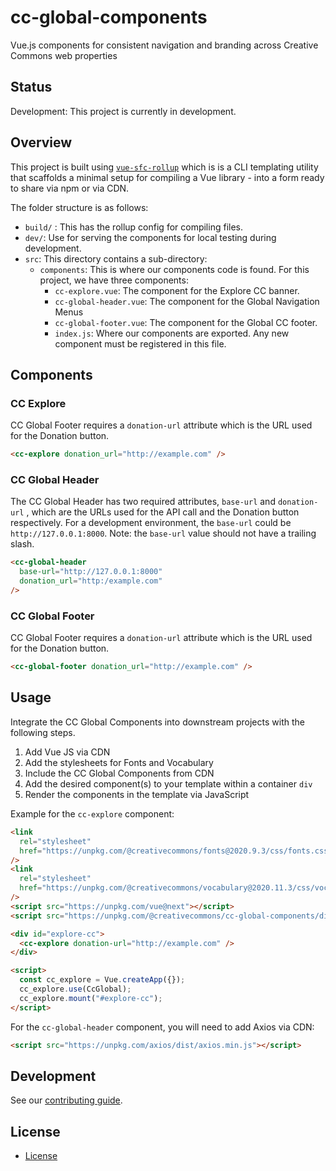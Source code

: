 # cc-global-components

Vue.js components for consistent navigation and branding across Creative Commons web properties

## Status

Development: This project is currently in development.

## Overview

This project is built using [`vue-sfc-rollup`](https://www.npmjs.com/package/vue-sfc-rollup) which is is a CLI templating utility that scaffolds a minimal setup for compiling a Vue library - into a form ready to share via npm or via CDN.

The folder structure is as follows:

- `build/` : This has the rollup config for compiling files.
- `dev/`: Use for serving the components for local testing during development.
- `src`: This directory contains a sub-directory:
  - `components`: This is where our components code is found. For this project, we have three components:
    - `cc-explore.vue`: The component for the Explore CC banner.
    - `cc-global-header.vue`: The component for the Global Navigation Menus
    - `cc-global-footer.vue`: The component for the Global CC footer.
    - `index.js`: Where our components are exported. Any new component must be registered in this file.

## Components

### CC Explore

CC Global Footer requires a `donation-url` attribute which is the URL used for the Donation button.

```html
<cc-explore donation_url="http://example.com" />
```

### CC Global Header

The CC Global Header has two required attributes, `base-url` and `donation-url` , which are the URLs used for the API call and the Donation button respectively. For a development environment, the `base-url` could be `http://127.0.0.1:8000`. Note: the `base-url` value should not have a trailing slash.

```html
<cc-global-header
  base-url="http://127.0.0.1:8000"
  donation_url="http:/example.com"
/>
```

### CC Global Footer

CC Global Footer requires a `donation-url` attribute which is the URL used for the Donation button.

```html
<cc-global-footer donation_url="http://example.com" />
```

## Usage

Integrate the CC Global Components into downstream projects with the following steps.

1. Add Vue JS via CDN
2. Add the stylesheets for Fonts and Vocabulary
3. Include the CC Global Components from CDN
4. Add the desired component(s) to your template within a container `div`
5. Render the components in the template via JavaScript

Example for the `cc-explore` component:

```html
<link
  rel="stylesheet"
  href="https://unpkg.com/@creativecommons/fonts@2020.9.3/css/fonts.css"
/>
<link
  rel="stylesheet"
  href="https://unpkg.com/@creativecommons/vocabulary@2020.11.3/css/vocabulary.css"
/>
<script src="https://unpkg.com/vue@next"></script>
<script src="https://unpkg.com/@creativecommons/cc-global-components/dist/cc-global.min.js"></script>

<div id="explore-cc">
  <cc-explore donation-url="http://example.com" />
</div>

<script>
  const cc_explore = Vue.createApp({});
  cc_explore.use(CcGlobal);
  cc_explore.mount("#explore-cc");
</script>
```

For the `cc-global-header` component, you will need to add Axios via CDN:

```html
<script src="https://unpkg.com/axios/dist/axios.min.js"></script>
```

## Development

See our [contributing guide](CONTRIBUTING.md).

## License

- [License](LICENSE)
